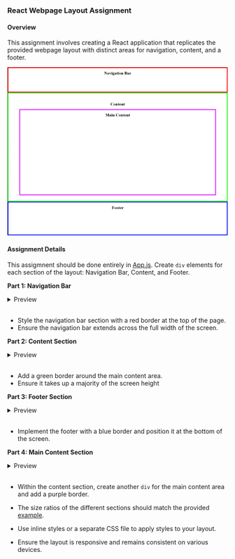 ### React Webpage Layout Assignment

#### Overview
This assignment involves creating a React application that replicates the provided webpage layout with distinct areas for navigation, content, and a footer.

![Example](./Example/Part4.png)

#### Assignment Details
This assigmnent should be done entirely in [App.js](./basic-app/src/App.js). Create `div` elements for each section of the layout: Navigation Bar, Content, and Footer.

**Part 1: Navigation Bar**
<details>
    <summary>Preview</summary>
  <img src="./Example/Part1.png" width=400>
</details>
<br/>

- Style the navigation bar section with a red border at the top of the page.
- Ensure the navigation bar extends across the full width of the screen.

**Part 2: Content Section**
<details>
    <summary>Preview</summary>
  <img src="./Example/Part2.png" width=400>
</details>
<br/>

- Add a green border around the main content area.
- Ensure it takes up a majority of the screen height


**Part 3: Footer Section**
<details>
    <summary>Preview</summary>
  <img src="./Example/Part3.png" width=400>
</details>
<br/>

- Implement the footer with a blue border and position it at the bottom of the screen.

**Part 4: Main Content Section**
<details>
    <summary>Preview</summary>
  <img src="./Example/Part4.png" width=400>
</details>
<br/>

- Within the content section, create another `div` for the main content area and add a purple border.


- The size ratios of the different sections should match the provided [example](./Example/Part4.png).

- Use inline styles or a separate CSS file to apply styles to your layout.
- Ensure the layout is responsive and remains consistent on various devices.



